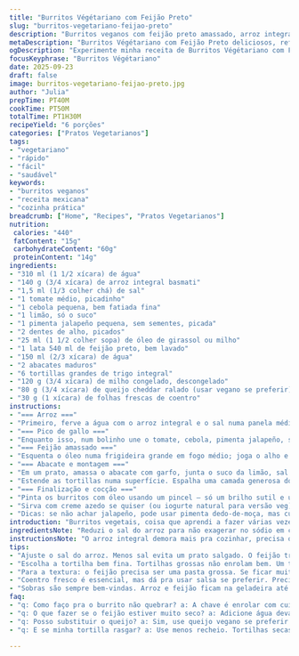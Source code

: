 ```yaml
---
title: "Burritos Végétariano com Feijão Preto"
slug: "burritos-vegetariano-feijao-preto"
description: "Burritos veganos com feijão preto amassado, arroz integral basmati, pico de gallo fresco e abacate cremoso. Combina texturas rústicas e sabores vivos, fácil adaptação para intolerantes a lactose usando queijo vegano e toque de pimenta para quem gosta de calor. Versão que aprimorei misturando milho doce congelado para crocância e vitalidade. Uma explosão simples, colorida, com identidade mexicana e toque acessível no preparo caseiro."
metaDescription: "Burritos Végétariano com Feijão Preto deliciosos, refrescantes e fáceis de preparar em casa com sabores autênticos."
ogDescription: "Experimente minha receita de Burritos Végétariano com Feijão Preto. Uma explosão de sabor e textura em cada mordida."
focusKeyphrase: "Burritos Végétariano"
date: 2025-09-23
draft: false
image: burritos-vegetariano-feijao-preto.jpg
author: "Julia"
prepTime: PT40M
cookTime: PT50M
totalTime: PT1H30M
recipeYield: "6 porções"
categories: ["Pratos Vegetarianos"]
tags:
- "vegetariano"
- "rápido"
- "fácil"
- "saudável"
keywords:
- "burritos veganos"
- "receita mexicana"
- "cozinha prática"
breadcrumb: ["Home", "Recipes", "Pratos Vegetarianos"]
nutrition: 
 calories: "440"
 fatContent: "15g"
 carbohydrateContent: "60g"
 proteinContent: "14g"
ingredients:
- "310 ml (1 1/2 xícara) de água"
- "140 g (3/4 xícara) de arroz integral basmati"
- "1,5 ml (1/3 colher chá) de sal"
- "1 tomate médio, picadinho"
- "1 cebola pequena, bem fatiada fina"
- "1 limão, só o suco"
- "1 pimenta jalapeño pequena, sem sementes, picada"
- "2 dentes de alho, picados"
- "25 ml (1 1/2 colher sopa) de óleo de girassol ou milho"
- "1 lata 540 ml de feijão preto, bem lavado"
- "150 ml (2/3 xícara) de água"
- "2 abacates maduros"
- "6 tortillas grandes de trigo integral"
- "120 g (3/4 xícara) de milho congelado, descongelado"
- "80 g (3/4 xícara) de queijo cheddar ralado (usar vegano se preferir)"
- "30 g (1 xícara) de folhas frescas de coentro"
instructions:
- "=== Arroz ==="
- "Primeiro, ferve a água com o arroz integral e o sal numa panela média. Cobre, coloca no fogo bem baixo e deixa cozinhar uns 35 minutos, até o líquido sumir e o arroz ficar macio. Desliga o fogo e mantém tampado, uns 5 minutos pra firmar o cozimento. Esquenta a cozinha e dá cheiro de terra molhada já."
- "=== Pico de gallo ==="
- "Enquanto isso, num bolinho une o tomate, cebola, pimenta jalapeño, suco do limão e uma pitada de sal e pimenta do reino. Mistura tudo com vontade, os pedacinhos ficam com cara fresca e vibrante direto na mesa. Reservar pra pegar gosto."
- "=== Feijão amassado ==="
- "Esquenta o óleo numa frigideira grande em fogo médio; joga o alho e deixa até dourar levinho, quase tostado, perfumando tudo – não queima! Fora do fogo, adiciona o feijão lavado e escorrido. Com um pilão ou garfo amassa tudo até virar pasta grossa. Dá uma molhada com a água, volta ao fogo médio e deixa ferver, mexendo pra não agarrar. Cozinha mais uns 7 minutos até a mistura engrossar a ponto de pastosa mas ainda quebradiça. Salpica sal e pimenta a gosto. Mantém quente até montar."
- "=== Abacate e montagem ==="
- "Em um prato, amassa o abacate com garfo, junta o suco da limão, sal e pimenta do reino. Isso evita escurecer e deixa tudo cremoso."
- "Estende as tortillas numa superfície. Espalha uma camada generosa do feijão amassado ao centro, cobre com o purê de abacate. Depois acrescenta o arroz, milho descongelado, queijo ralado e o pico de gallo por cima. Finaliza com folhas de coentro. Para enrolar, dobra as laterais para dentro e enrola como um rocambole, sempre olhando para que não rasgue ou fique muito empilhado."
- "=== Finalização e cocção ==="
- "Pinta os burritos com óleo usando um pincel – só um brilho sutil e uma pitadinha de sal no topo. Vai para a frigideira bem quente em fogo médio-baixo com a união para baixo. Deixa dourar até formar a crostinha dourada e firme, vira com cuidado pra dourar todos os lados, o queijo dentro derrete, o aroma fica irresistível."
- "Sirva com creme azedo se quiser (ou iogurte natural para versão veg) e uma saladinha verde pra refrescar."
- "Dicas: se não achar jalapeño, pode usar pimenta dedo-de-moça, mas cuidado com quantidade. Para arroz, prefiro integral por textura, mas branco funciona. Chega a um ponto onde arroz está firme, não gosmento, sinal que pode tirar do fogo. O segredo numa boa tortilla é enrolar com calma pra ninguém arrebentar e que o recheio não escape. Uso óleo de girassol porque tem sabor neutro e suporta bem o calor – azeite fica amargo em temperatura alta."
introduction: "Burritos vegetais, coisa que aprendi a fazer várias vezes até acertar a textura e a combinação. Feijão preto moído que fica denso e úmido, arroz integral soltinho, toque ácido do limão no abacate amassado, e o frescor picante do pico de gallo. Gosto de preparar em etapas, até o cheiro do feijão refogado com alho fala na cozinha, chama atenção. Não é só mexer e enrolar, é sentir o ponto certo de cozimento, o corte da cebola, a força do tempero, e a finalização do dourado que garante crocância e sabor. Versão que já vi virar favorita das visitas e até descrente de jeito mais tranquilo."
ingredientsNote: "Reduzi o sal do arroz para não exagerar no sódio em conjunto com o feijão temperado. Substitui óleo vegetal comum por óleo de girassol, que aguenta mais o calor forte da frigideira. O queijo cheddar pode ser trocado por um queijo vegano ralado se precisar, para manter cremosidade. Uso jalapeño, mas pimenta dedo-de-moça ou malagueta servem – só reduz um pouco pra não ficar ardido demais. O milho congelado dá um contraste crocante que trouxe uma vida nova para o burrito."
instructionsNote: "O arroz integral demora mais pra cozinhar, precisa observar o sumiço da água e testar textura com garfo: tem que estar macio, mas sem virar mingau. No pico de gallo, dispensar o excesso de suco vai evitar molhar demais o burrito, então escorro um pouco se necessário. O feijão tem que virar uma pasta grossa, firme mas não seca — se necessário adiciono água aos poucos. Enrolar com cuidado pra evitar vazamentos. Douro os burritos em fogo meio-baixo porque o queijo precisa derreter por dentro, mas sem queimar a tortilla. Virar com uma espátula larga ajuda a manter forma. O óleo pincelado evita que fique ressecado e deixa brilho gostoso."
tips:
- "Ajuste o sal do arroz. Menos sal evita um prato salgado. O feijão traz bastante tempero. O arroz integral precisa de paciência pra cozinhar. Teste com um garfo durante o processo. Macio é a palavra, mas não mingau."
- "Escolha a tortilha bem fina. Tortilhas grossas não enrolam bem. Um truque é aquecer antes de usar. Isso ajuda a dobrar sem quebrar. Se não encontrar tortillas integrais, use as brancas. Aceitável, mas menos saudável."
- "Para a textura: o feijão precisa ser uma pasta grossa. Se ficar muito líquido, um truque é adicionar um pouco de amido de milho pra engrossar. Cuidado com o fogo alto pra não queimar o alho!"
- "Coentro fresco é essencial, mas dá pra usar salsa se preferir. Precisa de frescor e sabor, a mistura do pico de gallo vai bem. Se não tiver jalapeño, dedo-de-moça é uma boa. Dica: reduza a quantidade se for ardido."
- "Sobras são sempre bem-vindas. Arroz e feijão ficam na geladeira até cinco dias. Reaqueça na frigideira pra deixar crocante. As tortilhas não mantêm a mesma qualidade, então evite guardar. Use arroz extra como acompanhamento."
faq:
- "q: Como faço pra o burrito não quebrar? a: A chave é enrolar com cuidado. Pressione levemente. Não seja apressado. Certifique-se de que estão com a textura certa. Tortilho deve ser maleável. Pré-aqueça na frigideira antes."
- "q: O que fazer se o feijão estiver muito seco? a: Adicione água devagar. Chapar a panela é um erro. Misture enquanto aquece. O equilíbrio é importante. Pasta grossa é boa mas não pode grudar."
- "q: Posso substituir o queijo? a: Sim, use queijo vegano se preferir. Testei com outros queijos, resultado não é o mesmo – atenção ao sabor. Dica: queijo feta vegano também combina bem, menos derretido."
- "q: E se minha tortilla rasgar? a: Use menos recheio. Tortilhas secas quebram mais. Tente aquecer no micro-ondas primeiro. Além disso, coma imediatamente. Depois de friar, fica mais difícil."

---
```

